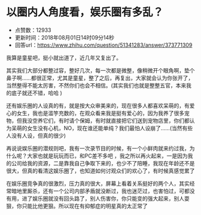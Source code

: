# 以圈内人角度看，娱乐圈有多乱？
- 点赞数：12933
- 更新时间：2018年08月01日14时09分14秒
- 回答url：https://www.zhihu.com/question/51341283/answer/373771309
<body>
 <p data-pid="1C5MUneC">我算是童星吧，挺小就出道了，近几年又复出了。</p>
 <p data-pid="u9HNuslV">其实我们大部分都整过容，整好几次，每一次都是微整，像稍微开个眼角啊，垫个鼻子啊……都很正常，尤其是童星，整了之后，再复出，大家就会认为你张开了，当然整得不能太厉害，不然你们也会不相信。(其实我们也就是整整五官，本来我的底子就还不错，哈哈 )</p>
 <p data-pid="Rnz3SqA8">还有娱乐圈的人设真的有，就是按大众审美来的，现在很多人都喜欢呆萌的，有爱心的女生，我也是滥竽充数的，在观众看来我是挺有爱心的，因为我养了很多宠物，但我没空养它们，有时请个保姆，有时就直接把它们送到宠物店里，你们都认为呆萌的女生没有心机，NO，现在谁还能单纯？我们最怕人设崩了……(当然有些人没有人设，但真的很少)</p>
 <p data-pid="KDpgoyRd">再说说娱乐圈的潜规则吧，我有一次录节目的时候，有一个小鲜肉就来约过我，为什么呢？大家也就是玩玩而已，和PC差不多吧 ，我之所以再火起来，一是因为我的公司给我的资源，二是靠我自己争取下来的，也少不了陪睡，我现在年龄还不是很大，但真的看清这娱乐圈了，也知道如何讨观众们的欢心了，有时候真感觉累了</p>
 <p data-pid="vA9tgJxc">在娱乐圈竞争真的很激烈，压力真的很大，屏幕上看着关系挺好的两个人，其实经常暗地里厮杀，还有一个公司内部矛盾就没断过，我也迷茫过，也害怕过，可都没有用，进了娱乐圈就没有回头路了，别人伤害你，你只能变的强大起来，别人耍狠，你只能比他更狠。所以现在有抑郁症的明星真的太正常了</p>
</body>
